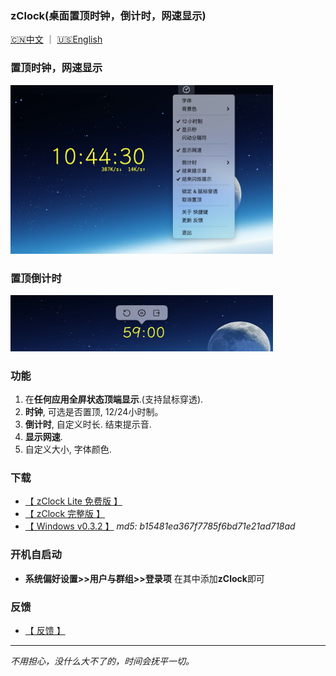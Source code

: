 
### zClock(桌面置顶时钟，倒计时，网速显示) 
[🇨🇳中文](./index.html)  ｜ [🇺🇸English](./en.html)

### 置顶时钟，网速显示
<img width="420" height="270" src="res/yulan-cn.jpg"/>

### 置顶倒计时
<img width="420" height="90" src="res/countdown.jpg"/>

### 功能
1. 在**任何应用全屏状态顶端显示**.(支持鼠标穿透).
2. **时钟**, 可选是否置顶, 12/24小时制。
3. **倒计时**, 自定义时长. 结束提示音.
4. **显示网速**.
5. 自定义大小, 字体颜色.

### 下载
* [【 zClock Lite 免费版 】](https://apps.apple.com/cn/app/zclock-lite/id1489475245)
* [【 zClock 完整版 】](https://apps.apple.com/cn/app/zclock/id1478540997)
* [【 Windows v0.3.2 】](https://zclock.oss-cn-shenzhen.aliyuncs.com/win/0.3.2/zClock-v0.3.2.zip) *md5:  b15481ea367f7785f6bd71e21ad718ad*

### 开机自启动
* **系统偏好设置>>用户与群组>>登录项** 在其中添加**zClock**即可

### 反馈   
* [ 【 反馈 】 ](https://support.qq.com/product/72603)  

---
*不用担心，没什么大不了的，时间会抚平一切。*
